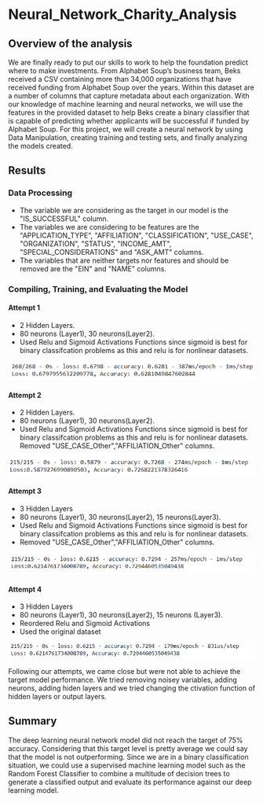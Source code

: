 # Neural_Network_Charity_Analysis

## Overview of the analysis

  We are finally ready to put our skills to work to help the foundation predict where to make investments. From Alphabet Soup’s business team, Beks received a CSV containing more than 34,000 organizations that have received funding from Alphabet Soup over the years. Within this dataset are a number of columns that capture metadata about each organization. With our knowledge of machine learning and neural networks, we will use the features in the provided dataset to help Beks create a binary classifier that is capable of predicting whether applicants will be successful if funded by Alphabet Soup. For this project, we will create a neural network by using Data Manipulation, creating training and testing sets, and finally analyzing the models created.
  
## Results

### Data Processing

- The variable we are considering as the target in our model is the "IS_SUCCESSFUL" column.
- The variables we are considering to be features are the "APPLICATION_TYPE", "AFFILIATION", "CLASSIFICATION", "USE_CASE", "ORGANIZATION", "STATUS", "INCOME_AMT",             "SPECIAL_CONSIDERATIONS" and "ASK_AMT" columns. 
- The variables that are neither targets nor features and should be removed are the "EIN" and "NAME" columns. 

### Compiling, Training, and Evaluating the Model

#### Attempt 1

- 2 Hidden Layers.
- 80 neurons (Layer1), 30 neurons(Layer2).
- Used Relu and Sigmoid Activations Functions since sigmoid is best for binary classifcation problems as this and relu is for nonlinear datasets.

![](https://github.com/Mousse10/Neural_Network_Charity_Analysis/blob/main/Resources/Capture1.PNG)

#### Attempt 2

- 2 Hidden Layers.
- 80 neurons (Layer1), 30 neurons(Layer2).
- Used Relu and Sigmoid Activations Functions since sigmoid is best for binary classifcation problems as this and relu is for nonlinear datasets.
  Removed "USE_CASE_Other","AFFILIATION_Other" columns.

![](https://github.com/Mousse10/Neural_Network_Charity_Analysis/blob/main/Resources/Capture2.PNG)

#### Attempt 3

- 3 Hidden Layers
- 80 neurons (Layer1), 30 neurons(Layer2), 15 neurons(Layer3).
- Used Relu and Sigmoid Activations Functions since sigmoid is best for binary classifcation problems as this and relu is for nonlinear datasets.
- Removed "USE_CASE_Other","AFFILIATION_Other" columns.

![](https://github.com/Mousse10/Neural_Network_Charity_Analysis/blob/main/Resources/Capture3.PNG)

#### Attempt 4 

- 3 Hidden Layers
- 80 neurons (Layer1), 30 neurons(Layer2), 15 neurons (Layer3).
- Reordered Relu and Sigmoid Activations
- Used the original dataset

![](https://github.com/Mousse10/Neural_Network_Charity_Analysis/blob/main/Resources/Capture4.PNG)

Following our attempts, we came close but were not able to achieve the target model performance. We tried removing noisey variables, adding neurons, adding hiden layers and we tried changing the ctivation function of hidden layers or output layers. 

## Summary

The deep learning neural network model did not reach the target of 75% accuracy. Considering that this target level is pretty average we could say that the model is not outperforming. Since we are in a binary classification situation, we could use a supervised machine learning model such as the Random Forest Classifier to combine a multitude of decision trees to generate a classified output and evaluate its performance against our deep learning model.


